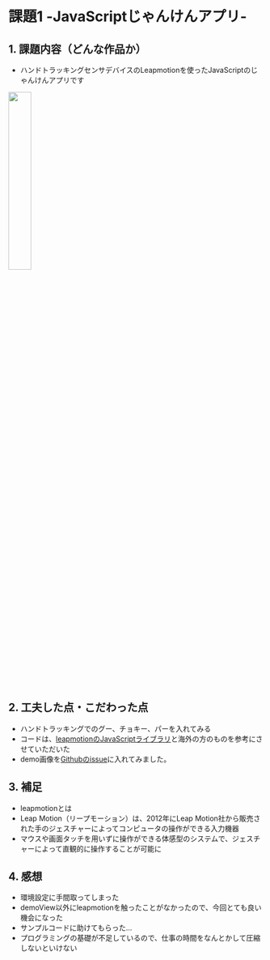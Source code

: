 # 課題1 -JavaScriptじゃんけんアプリ-

## 1. 課題内容（どんな作品か）
- ハンドトラッキングセンサデバイスのLeapmotionを使ったJavaScriptのじゃんけんアプリです
<img src="https://upload.wikimedia.org/wikipedia/commons/thumb/d/df/Leap_Motion_Orion_Controller_Plugged.jpg/800px-Leap_Motion_Orion_Controller_Plugged.jpg" width=30%>

## 2. 工夫した点・こだわった点
- ハンドトラッキングでのグー、チョキー、パーを入れてみる
- コードは、[leapmotionのJavaScriptライブラリ](https://github.com/leapmotion/leapjs)と海外の方のものを参考にさせていただいた
- demo画像を[Githubのissue](https://github.com/ars296/Work2/issues/1)に入れてみました。

## 3. 補足
- leapmotionとは
- Leap Motion（リープモーション）は、2012年にLeap Motion社から販売された手のジェスチャーによってコンピュータの操作ができる入力機器
- マウスや画面タッチを用いずに操作ができる体感型のシステムで、ジェスチャーによって直観的に操作することが可能に


## 4. 感想
- 環境設定に手間取ってしまった
- demoView以外にleapmotionを触ったことがなかったので、今回とても良い機会になった
- サンプルコードに助けてもらった...
- プログラミングの基礎が不足しているので、仕事の時間をなんとかして圧縮しないといけない
